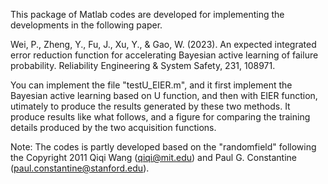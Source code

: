 This package of Matlab codes are developed for implementing the developments in the following paper.

Wei, P., Zheng, Y., Fu, J., Xu, Y., & Gao, W. (2023). An expected integrated error reduction function for accelerating Bayesian active learning of failure probability. Reliability Engineering & System Safety, 231, 108971.

You can implement the file "testU_EIER.m", and it first implement the Bayesian active learning based on U function, and then with EIER function, utimately to produce the results generated by these two methods. It produce results like what follows, and a figure for comparing the training details produced by the two acquisition functions.




Note: The codes is partly developed based on the "randomfield" following the Copyright 2011 Qiqi Wang (qiqi@mit.edu) and Paul G. Constantine (paul.constantine@stanford.edu).

